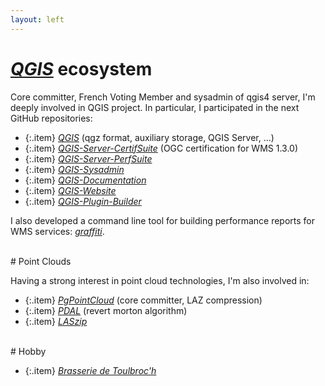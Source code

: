 ```yaml
---
layout: left
---
```


# <a href="https://www.qgis.org/en/site/">_QGIS_</a> ecosystem

Core committer, French Voting Member and sysadmin of qgis4 server, I'm deeply
involved in QGIS project. In particular, I participated in the next GitHub
repositories:

  + {:.item} <a href="https://github.com/qgis/QGIS">_QGIS_</a> (qgz format, auxiliary storage, QGIS Server, ...)
  + {:.item} <a href="https://github.com/qgis/QGIS-Server-CertifSuite">_QGIS-Server-CertifSuite_</a> (OGC certification for WMS 1.3.0)
  + {:.item} <a href="https://github.com/qgis/QGIS-Server-PerfSuite">_QGIS-Server-PerfSuite_</a>
  + {:.item} <a href="https://github.com/qgis/QGIS-Sysadmin">_QGIS-Sysadmin_</a>
  + {:.item} <a href="https://github.com/qgis/QGIS-Documentation">_QGIS-Documentation_</a>
  + {:.item} <a href="https://github.com/qgis/QGIS-Website">_QGIS-Website_</a>
  + {:.item} <a href="https://github.com/g-sherman/Qgis-Plugin-Builder">_QGIS-Plugin-Builder_</a>

I also developed a command line tool for building performance reports for WMS
services: <a href="https://github.com/pblottiere/graffiti">_graffiti_</a>.

<br/>
# Point Clouds

Having a strong interest in point cloud technologies, I'm also involved in:

  + {:.item} <a href="https://github.com/pgpointcloud/pointcloud">_PgPointCloud_</a> (core committer, LAZ compression)
  + {:.item} <a href="https://github.com/PDAL/PDAL">_PDAL_</a> (revert morton algorithm)
  + {:.item} <a href="https://github.com/LASzip/LASzip">_LASzip_</a>

<br/>
# Hobby

  + {:.item} <a href="https://github.com/Brasserie-De-Toulbroch">_Brasserie de Toulbroc'h_</a>

